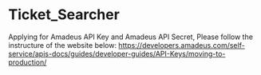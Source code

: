 # Ticket_Searcher
Applying for Amadeus API Key and Amadeus API Secret, Please follow the instructure of the website below:
https://developers.amadeus.com/self-service/apis-docs/guides/developer-guides/API-Keys/moving-to-production/
